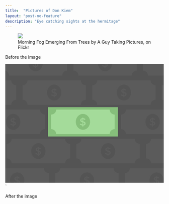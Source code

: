 ```yaml
---
title:  "Pictures of Don Kiem"
layout: "post-no-feature"
description: "Eye catching sights at the hermitage"
---
```



<figure>
	<img src="http://farm9.staticflickr.com/8426/7758832526_cc8f681e48_c.jpg">
	<figcaption>Morning Fog Emerging From Trees by A Guy Taking Pictures, on Flickr</figcaption>
</figure>


Before the image

![Balzac for Jekyll](../images/money.jpg)`

After the image